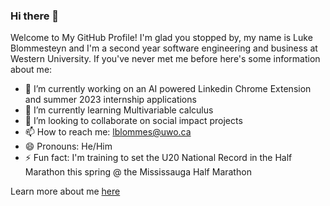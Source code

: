 ### Hi there 👋

Welcome to My GitHub Profile! I'm glad you stopped by, my name is Luke Blommesteyn and I'm a second year software engineering and business at Western University. If you've never met me before here's some information about me:

- 🔭 I’m currently working on an AI powered Linkedin Chrome Extension and summer 2023 internship applications
- 🌱 I’m currently learning Multivariable calculus
- 👯 I’m looking to collaborate on social impact projects
- 📫 How to reach me: lblommes@uwo.ca
- 😄 Pronouns: He/Him
- ⚡ Fun fact: I'm training to set the U20 National Record in the Half Marathon this spring @ the Mississauga Half Marathon

Learn more about me [here](https://personal-portfolio-chi-eight.vercel.app/)

